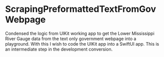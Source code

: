 # ScrapingPreformattedTextFromGovWebpage
Condensed the logic from UIKit working app to get the Lower Mississippi River Gauge data from the text only government webpage into a playground.
With this I wish to code the UIKit app into a SwiftUI app. 
This is an intermediate step in the development conversion.

